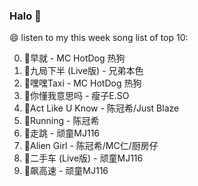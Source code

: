 

### Halo 👋

😄 listen to my this week song list of top 10:

0. 🌈早就 - MC HotDog 热狗
1. 🌈九局下半 (Live版) - 兄弟本色
2. 🌈嘿嘿Taxi - MC HotDog 热狗
3. 🌈你懂我意思吗 - 瘦子E.SO
4. 🌈Act Like U Know - 陈冠希/Just Blaze
5. 🌈Running - 陈冠希
6. 🌈走跳 - 顽童MJ116
7. 🌈Alien Girl - 陈冠希/MC仁/厨房仔
8. 🌈二手车 (Live版) - 顽童MJ116
9. 🌈飙高速 - 顽童MJ116

